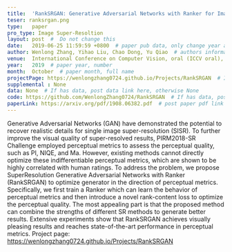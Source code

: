 ```yaml
---
title:  'RankSRGAN: Generative Adversarial Networks with Ranker for Image Super-Resolution'  #  Paper title, covered by ''
teser: ranksrgan.png
type:   paper
pro_type: Image Super-Resoltion
layout: post  #  Do not change this
date:   2019-06-25 11:59:59 +0800  # paper pub data, only change year and month according to this format
author: Wenlong Zhang, Yihao Liu, Chao Dong, Yu Qiao  # authors information
venue:  International Conference on Computer Vision, oral (ICCV oral), 2019  # Where it be, ICCV and CVPR remove IEEE Conference on,
year:   2019  # paper year, number
month:  October  # paper month, full name
projectPage: https://wenlongzhang0724.github.io/Projects/RankSRGAN  # If has project page, link here, otherwise None
supplemental : None
data: None  # If has data, post data link here, otherwise None
code: https://github.com/WenlongZhang0724/RankSRGAN  # If has data, post code link here, otherwise None
paperLink: https://arxiv.org/pdf/1908.06382.pdf  # post paper pdf link here
---
```


Generative Adversarial Networks (GAN) have demonstrated the potential to recover realistic details for single image super-resolution (SISR). To further improve the visual quality of super-resolved results, PIRM2018-SR Challenge employed perceptual metrics to assess the perceptual quality, such as PI, NIQE, and Ma. However, existing methods cannot directly optimize these indifferentiable perceptual metrics, which are shown to be highly correlated with human ratings. To address the problem, we propose SuperResolution Generative Adversarial Networks with Ranker (RankSRGAN) to optimize generator in the direction of perceptual metrics. Specifically, we first train a Ranker which can learn the behavior of perceptual metrics and then introduce a novel rank-content loss to optimize the perceptual quality. The most appealing part is that the proposed method can combine the strengths of different SR methods to generate better results. Extensive experiments show that RankSRGAN achieves visually pleasing results and reaches state-of-the-art performance in perceptual metrics. Project page: https://wenlongzhang0724.github.io/Projects/RankSRGAN